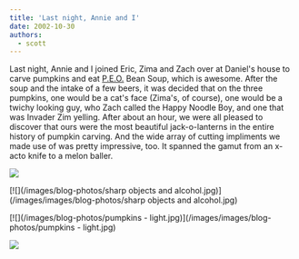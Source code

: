 ```yaml
---
title: 'Last night, Annie and I'
date: 2002-10-30
authors:
  - scott
---
```


Last night, Annie and I joined Eric, Zima and Zach over at Daniel's house to carve pumpkins and eat [P.E.O.](http://www.peointernational.org/aboutPEO.html) Bean Soup, which is awesome. After the soup and the intake of a few beers, it was decided that on the three pumpkins, one would be a cat's face (Zima's, of course), one would be a twichy looking guy, who Zach called the Happy Noodle Boy, and one that was Invader Zim yelling. After about an hour, we were all pleased to discover that ours were the most beautiful jack-o-lanterns in the entire history of pumpkin carving. And the wide array of cutting impliments we made use of was pretty impressive, too. It spanned the gamut from an x-acto knife to a melon baller.

[![](/images/blog-photos/cleaning.jpg)](/images/images/blog-photos/cleaning.jpg)

[![](/images/blog-photos/sharp objects and alcohol.jpg)](/images/images/blog-photos/sharp objects and alcohol.jpg)

[![](/images/blog-photos/pumpkins - light.jpg)](/images/images/blog-photos/pumpkins - light.jpg)

[![](/images/blog-photos/pumpkins.jpg)](/images/images/blog-photos/pumpkins.jpg)
